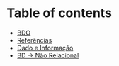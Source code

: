 # Table of contents

* [BDO](README.md)
* [Referências](referencias.md)
* [Dado e Informação](dado-e-informacao.md)
* [BD -> Não Relacional](bd-greater-than-nao-relacional.md)
